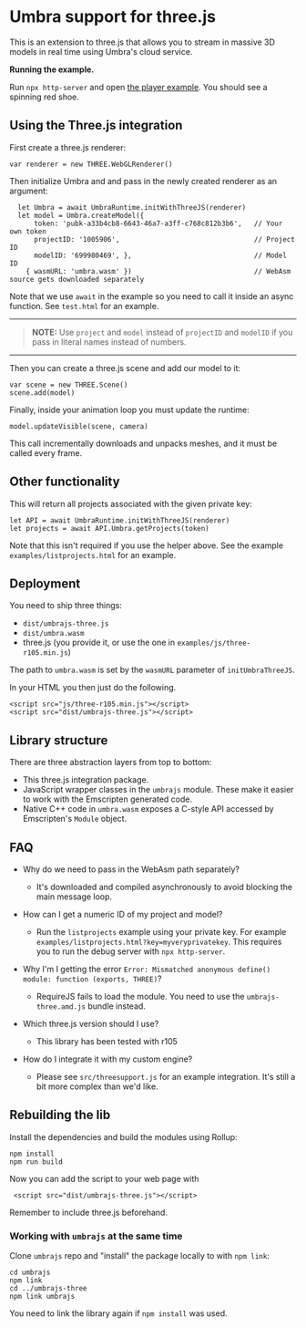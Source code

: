 # Umbra support for three.js

This is an extension to three.js that allows you to stream in massive 3D models in real time using Umbra's cloud service.

**Running the example.**

Run `npx http-server` and open [the player example](http://127.0.0.1:8080/examples/playertest.html?key=pubk-a33b4cb8-6643-46a7-a3ff-c768c812b3b6&project=1005906&model=699980469).
You should see a spinning red shoe.

## Using the Three.js integration

First create a three.js renderer:

    var renderer = new THREE.WebGLRenderer()

Then initialize Umbra and and pass in the newly created renderer as an argument:

      let Umbra = await UmbraRuntime.initWithThreeJS(renderer)
      let model = Umbra.createModel({
          token: 'pubk-a33b4cb8-6643-46a7-a3ff-c768c812b3b6',   // Your own token
          projectID: '1005906',                                 // Project ID
          modelID: '699980469', },                              // Model ID
        { wasmURL: 'umbra.wasm' })                              // WebAsm source gets downloaded separately

Note that we use `await` in the example so you need to call it inside an async function. See `test.html` for an example.

---

> **NOTE:** Use `project` and `model` instead of `projectID` and `modelID` if you pass in literal names instead of numbers.

---

Then you can create a three.js scene and add our model to it:

    var scene = new THREE.Scene()
    scene.add(model)

Finally, inside your animation loop you must update the runtime:

    model.updateVisible(scene, camera)

This call incrementally downloads and unpacks meshes, and it must be called every frame.

## Other functionality

This will return all projects associated with the given private key:

    let API = await UmbraRuntime.initWithThreeJS(renderer)
    let projects = await API.Umbra.getProjects(token)

Note that this isn't required if you use the helper above.
See the example `examples/listprojects.html` for an example.

## Deployment

You need to ship three things:

- `dist/umbrajs-three.js`
- `dist/umbra.wasm`
- three.js (you provide it, or use the one in `examples/js/three-r105.min.js`)


The path to `umbra.wasm` is set by the `wasmURL` parameter of `initUmbraThreeJS`.

In your HTML you then just do the following.

    <script src="js/three-r105.min.js"></script>
    <script src="dist/umbrajs-three.js"></script>

## Library structure

There are three abstraction layers from top to bottom:

- This three.js integration package.
- JavaScript wrapper classes in the `umbrajs` module. These make it easier to work with the Emscripten generated code.
- Native C++ code in `umbra.wasm` exposes a C-style API accessed by Emscripten's `Module` object.

## FAQ

- Why do we need to pass in the WebAsm path separately?
    - It's downloaded and compiled asynchronously to avoid blocking the main message loop.

- How can I get a numeric ID of my project and model?
    - Run the `listprojects` example using your private key. For example `examples/listprojects.html?key=myveryprivatekey`. This requires you to run the debug server with `npx http-server`.

- Why I'm I getting the error `Error: Mismatched anonymous define() module: function (exports, THREE)`?
    - RequireJS fails to load the module. You need to use the `umbrajs-three.amd.js` bundle instead.

- Which three.js version should I use?
    - This library has been tested with r105

- How do I integrate it with my custom engine?
    - Please see `src/threesupport.js` for an example integration. It's still a bit more complex than we'd like.

## Rebuilding the lib

Install the dependencies and build the modules using Rollup:

    npm install
    npm run build

Now you can add the script to your web page with

     <script src="dist/umbrajs-three.js"></script>

Remember to include three.js beforehand.

### Working with `umbrajs` at the same time

Clone `umbrajs` repo and "install" the package locally to with `npm link`:

    cd umbrajs
    npm link
    cd ../umbrajs-three
    npm link umbrajs

You need to link the library again if `npm install` was used.

